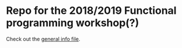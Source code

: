 # Repo for the 2018/2019 Functional programming workshop(?)

Check out the [general info file].


[general info file]: ./notes/01-useful-info-general.md
